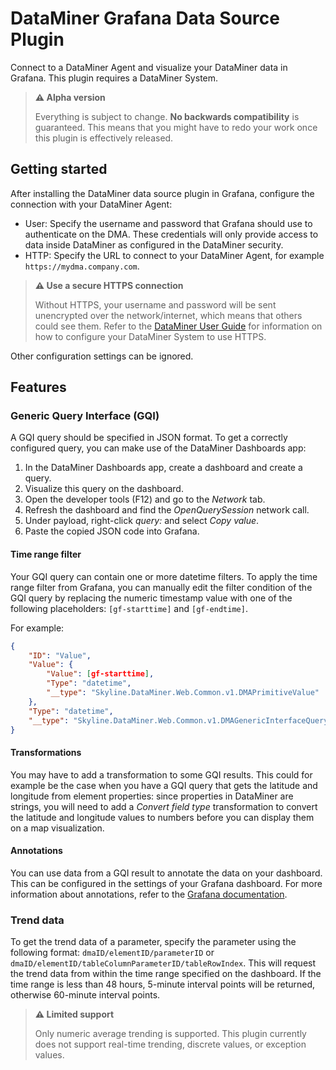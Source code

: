 # DataMiner Grafana Data Source Plugin

Connect to a DataMiner Agent and visualize your DataMiner data in Grafana. This plugin requires a DataMiner System.

> **⚠️ Alpha version**
>
> Everything is subject to change. **No backwards compatibility** is guaranteed. This means that you might have to redo your work once this plugin is effectively released.

## Getting started

After installing the DataMiner data source plugin in Grafana, configure the connection with your DataMiner Agent:

* User: Specify the username and password that Grafana should use to authenticate on the DMA. These credentials will only provide access to data inside DataMiner as configured in the DataMiner security.
* HTTP: Specify the URL to connect to your DataMiner Agent, for example `https://mydma.company.com`.

> **⚠️ Use a secure HTTPS connection**
>
> Without HTTPS, your username and password will be sent unencrypted over the network/internet, which means that others could see them. Refer to the [DataMiner User Guide](https://docs.dataminer.services/user-guide/Advanced_Functionality/DataMiner_Agents/Configuring_a_DMA/Setting_up_HTTPS_on_a_DMA.html) for information on how to configure your DataMiner System to use HTTPS.

Other configuration settings can be ignored.

## Features

### Generic Query Interface (GQI)

A GQI query should be specified in JSON format. To get a correctly configured query, you can make use of the DataMiner Dashboards app:

1. In the DataMiner Dashboards app, create a dashboard and create a query.
2. Visualize this query on the dashboard.
3. Open the developer tools (F12) and go to the *Network* tab.
4. Refresh the dashboard and find the *OpenQuerySession* network call.
5. Under payload, right-click *query:* and select *Copy value*.
6. Paste the copied JSON code into Grafana.

#### Time range filter

Your GQI query can contain one or more datetime filters. To apply the time range filter from Grafana, you can manually edit the filter condition of the GQI query by replacing the numeric timestamp value with one of the following placeholders: `[gf-starttime]` and `[gf-endtime]`.

For example:

``` JSON
{
    "ID": "Value",
    "Value": {
        "Value": [gf-starttime],
        "Type": "datetime",
        "__type": "Skyline.DataMiner.Web.Common.v1.DMAPrimitiveValue"
    },
    "Type": "datetime",
    "__type": "Skyline.DataMiner.Web.Common.v1.DMAGenericInterfaceQueryChosenOption"
}
```

#### Transformations

You may have to add a transformation to some GQI results. This could for example be the case when you have a GQI query that gets the latitude and longitude from element properties: since properties in DataMiner are strings, you will need to add a *Convert field type* transformation to convert the latitude and longitude values to numbers before you can display them on a map visualization.

#### Annotations

You can use data from a GQI result to annotate the data on your dashboard. This can be configured in the settings of your Grafana dashboard. For more information about annotations, refer to the [Grafana documentation](https://grafana.com/docs/grafana/latest/dashboards/build-dashboards/annotate-visualizations/).

### Trend data

To get the trend data of a parameter, specify the parameter using the following format: `dmaID/elementID/parameterID` or `dmaID/elementID/tableColumnParameterID/tableRowIndex`. This will request the trend data from within the time range specified on the dashboard. If the time range is less than 48 hours, 5-minute interval points will be returned, otherwise 60-minute interval points.

> **⚠️ Limited support**
>
> Only numeric average trending is supported. This plugin currently does not support real-time trending, discrete values, or exception values.
